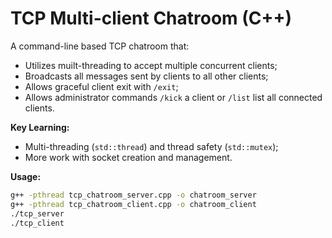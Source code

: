 # TCP Multi-client Chatroom (C++)

A command-line based TCP chatroom that:
- Utilizes muilt-threading to accept multiple concurrent clients;
- Broadcasts all messages sent by clients to all other clients;
- Allows graceful client exit with `/exit`;
- Allows administrator commands `/kick` a client or `/list` list all connected clients.

**Key Learning:**
- Multi-threading (`std::thread`) and thread safety (`std::mutex`);
- More work with socket creation and management.

**Usage:**
```bash
g++ -pthread tcp_chatroom_server.cpp -o chatroom_server
g++ -pthread tcp_chatroom_client.cpp -o chatroom_client
./tcp_server
./tcp_client
```
